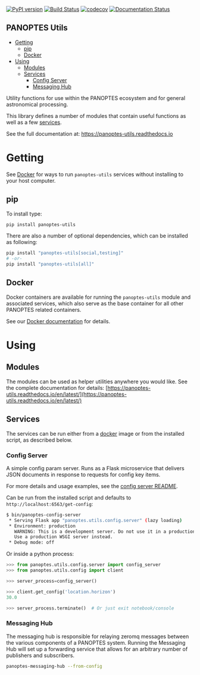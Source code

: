 [![PyPI version](https://badge.fury.io/py/panoptes-utils.svg)](https://badge.fury.io/py/panoptes-utils)
[![Build Status](https://travis-ci.com/panoptes/panoptes-utils.svg?branch=develop)](https://travis-ci.com/panoptes/panoptes-utils)
[![codecov](https://codecov.io/gh/panoptes/panoptes-utils/branch/develop/graph/badge.svg)](https://codecov.io/gh/panoptes/panoptes-utils)
[![Documentation Status](https://readthedocs.org/projects/panoptes-utils/badge/?version=latest)](https://panoptes-utils.readthedocs.io/en/latest/?badge=latest)

PANOPTES Utils
--------------

- [Getting](#getting)
  - [pip](#pip)
  - [Docker](#docker)
- [Using](#using)
  - [Modules](#modules)
  - [Services](#services)
    - [Config Server](#config-server)
    - [Messaging Hub](#messaging-hub)

Utility functions for use within the PANOPTES ecosystem and for general astronomical processing.

This library defines a number of modules that contain useful functions as well as a few
[services](#services).

See the full documentation at: https://panoptes-utils.readthedocs.io

# Getting

See [Docker](#docker) for ways to run `panoptes-utils` services without installing to your host computer.

## pip

To install type:

```bash
pip install panoptes-utils
```

There are also a number of optional dependencies, which can be installed as following:

```bash
pip install "panoptes-utils[social,testing]"
# -or-
pip install "panoptes-utils[all]"
```

## Docker

Docker containers are available for running the `panoptes-utils` module and associated services, which also serve as the base container for all other PANOPTES related containers.

See our [Docker documentation](https://panoptes-utils.readthedocs.io/en/latest/docker.html) for details.

# Using
## Modules

The modules can be used as helper utilities anywhere you would like. See the complete documentation for details: [https://panoptes-utils.readthedocs.io/en/latest/](https://panoptes-utils.readthedocs.io/en/latest/)

## Services

The services can be run either from a [docker](#docker) image or from the installed script, as described below.

### Config Server

A simple config param server. Runs as a Flask microservice that delivers JSON documents
in response to requests for config key items.

For more details and usage examples, see the [config server README](panoptes/utils/config/README.md).

Can be run from the installed script and defaults to `http://localhost:6563/get-config`:

```bash
$ bin/panoptes-config-server
 * Serving Flask app "panoptes.utils.config.server" (lazy loading)
 * Environment: production
   WARNING: This is a development server. Do not use it in a production deployment.
   Use a production WSGI server instead.
 * Debug mode: off
```

Or inside a python process:

```python
>>> from panoptes.utils.config.server import config_server
>>> from panoptes.utils.config import client

>>> server_process=config_server()

>>> client.get_config('location.horizon')
30.0

>>> server_process.terminate()  # Or just exit notebook/console
```

### Messaging Hub

The messaging hub is responsible for relaying zeromq messages between the various components of a PANOPTES system. Running the Messaging Hub will set up a forwarding service that allows for an arbitrary number of publishers and subscribers.

```bash
panoptes-messaging-hub --from-config
```

